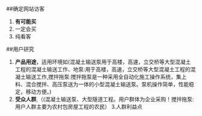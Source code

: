 ##确定网站访客
1. **有可能买**
2. 一定会买
3. 纯看客

##用户研究
1. **产品用途**，适用环境如(混凝土输送泵用于高楼，高速，立交桥等大型混凝土工程的混凝土输送工作、地泵:用于高楼，高速，立交桥等大型混凝土工程的混凝土输送工作,搅拌拖泵:搅拌拖泵是一种采用全自动化施工操作系统，集上料、混合搅拌、高压泵送为一体的小型混凝土输送泵。泵机操作简单，性能稳定，移动方便。)
2. **受众人群**,（(混凝土输送泵、大型隧道工程。用户群体为企业采购！搅拌拖泵:用户人群主要为农村包房屋工程的农民）
3.人群利益点